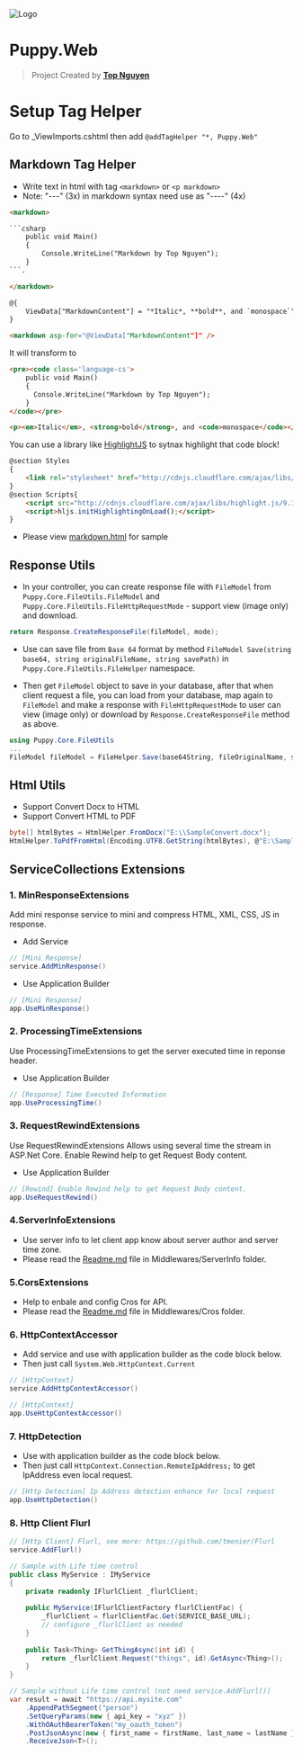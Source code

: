 ﻿![Logo](favicon.ico)
# Puppy.Web
> Project Created by [**Top Nguyen**](http://topnguyen.net)

# Setup Tag Helper

Go to _ViewImports.cshtml then add `@addTagHelper "*, Puppy.Web"`

## Markdown Tag Helper
- Write text in html with tag `<markdown>` or `<p markdown>`
- Note: "---" (3x) in markdown syntax need use as "----" (4x)

```html
<markdown>

```csharp
	public void Main()
	{
		Console.WriteLine("Markdown by Top Nguyen");
	}
```.

</markdown>

@{
    ViewData["MarkdownContent"] = "*Italic*, **bold**, and `monospace`";
}

<markdown asp-for="@ViewData["MarkdownContent"]" />
```

It will transform to
```html
<pre><code class='language-cs'>
	public void Main()
	{
	  Console.WriteLine("Markdown by Top Nguyen");
	}
</code></pre>

<p><em>Italic</em>, <strong>bold</strong>, and <code>monospace</code></p>
```

You can use a library like [HighlightJS](http://highlightjs.org) to sytnax highlight that code block!

```html
@section Styles
{
    <link rel="stylesheet" href="http://cdnjs.cloudflare.com/ajax/libs/highlight.js/9.12.0/styles/default.min.css">
}
@section Scripts{
    <script src="http://cdnjs.cloudflare.com/ajax/libs/highlight.js/9.12.0/highlight.min.js"></script>
    <script>hljs.initHighlightingOnLoad();</script>
}
```

- Please view [markdown.html](Markdown/markdown.html) for sample

## Response Utils
- In your controller, you can create response file with `FileModel` from `Puppy.Core.FileUtils.FileModel` and `Puppy.Core.FileUtils.FileHttpRequestMode` - support view (image only) and download.
```csharp
return Response.CreateResponseFile(fileModel, mode);
```

- Use can save file from `Base 64` format by method `FileModel Save(string base64, string originalFileName, string savePath)` in `Puppy.Core.FileUtils.FileHelper` namespace.

- Then get `FileModel` object to save in your database, after that when client request a file, you can load from your database, map again to `FileModel` and make a response with `FileHttpRequestMode` to user can view (image only) or download by `Response.CreateResponseFile` method as above.

```csharp
using Puppy.Core.FileUtils
...
FileModel fileModel = FileHelper.Save(base64String, fileOriginalName, savePath);
```

## Html Utils
- Support Convert Docx to HTML
- Support Convert HTML to PDF
```csharp
byte[] htmlBytes = HtmlHelper.FromDocx("E:\\SampleConvert.docx");
HtmlHelper.ToPdfFromHtml(Encoding.UTF8.GetString(htmlBytes), @"E:\SampleConvert.pdf");
```

## ServiceCollections Extensions

### 1. MinResponseExtensions
Add mini response service to mini and compress HTML, XML, CSS, JS in response.
- Add Service
```csharp
// [Mini Response]
service.AddMinResponse()
```

- Use Application Builder
```csharp
// [Mini Response]
app.UseMinResponse()
```

### 2. ProcessingTimeExtensions
Use ProcessingTimeExtensions to get the server executed time in reponse header.
- Use Application Builder
```csharp
// [Response] Time Executed Information
app.UseProcessingTime()
```

### 3. RequestRewindExtensions
Use RequestRewindExtensions Allows using several time the stream in ASP.Net Core. Enable Rewind help to get Request Body content.

- Use Application Builder
```csharp
// [Rewind] Enable Rewind help to get Request Body content.
app.UseRequestRewind()
```

### 4.ServerInfoExtensions
- Use server info to let client app know about server author and server time zone.
- Please read the [Readme.md](Middlewares/ServerInfo/Readme.md) file in Middlewares/ServerInfo folder.

### 5.CorsExtensions
- Help to enbale and config Cros for API.
- Please read the [Readme.md](Middlewares/Cros/Readme.md) file in Middlewares/Cros folder.

### 6. HttpContextAccessor
- Add service and use with application builder as the code block below.
- Then just call `System.Web.HttpContext.Current`
```csharp
// [HttpContext]
service.AddHttpContextAccessor()

// [HttpContext]
app.UseHttpContextAccessor()
```

### 7. HttpDetection
- Use with application builder as the code block below.
- Then just call `HttpContext.Connection.RemoteIpAddress;` to get IpAddress even local request.
```csharp
// [Http Detection] Ip Address detection enhance for local request
app.UseHttpDetection()
```

### 8. Http Client Flurl
```csharp
// [Http Client] Flurl, see more: https://github.com/tmenier/Flurl 
service.AddFlurl()

// Sample with Life time control
public class MyService : IMyService
{
    private readonly IFlurlClient _flurlClient;
    
    public MyService(IFlurlClientFactory flurlClientFac) {
        _flurlClient = flurlClientFac.Get(SERVICE_BASE_URL);
        // configure _flurlClient as needed
    }
    
    public Task<Thing> GetThingAsync(int id) {
        return _flurlClient.Request("things", id).GetAsync<Thing>();
    }
}

// Sample without Life time control (not need service.AddFlurl())
var result = await "https://api.mysite.com"
    .AppendPathSegment("person")
    .SetQueryParams(new { api_key = "xyz" })
    .WithOAuthBearerToken("my_oauth_token")
    .PostJsonAsync(new { first_name = firstName, last_name = lastName })
    .ReceiveJson<T>();
```